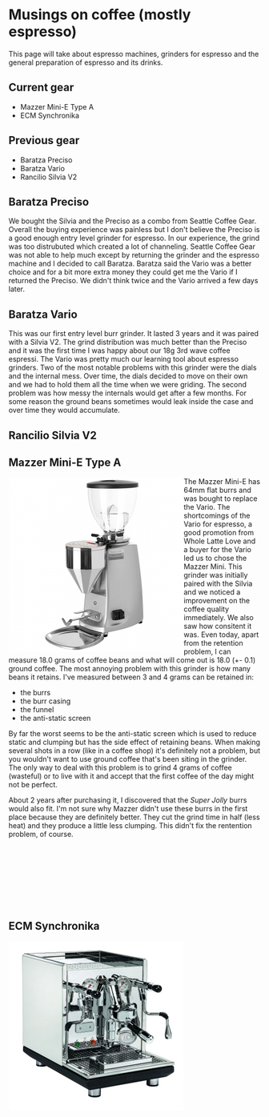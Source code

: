 <style type="text/css" style="display: none">
img {
    float:left;
}
body {
    float:right;
}
</style>

# Musings on coffee (mostly espresso)

This page will take about espresso machines, grinders for espresso and
the general preparation of espresso and its drinks.

## Current gear

* Mazzer Mini-E Type A
* ECM Synchronika

## Previous gear

* Baratza Preciso
* Baratza Vario
* Rancilio Silvia V2

## Baratza Preciso

We bought the Silvia and the Preciso as a combo from Seattle Coffee
Gear.  Overall the buying experience was painless but I don't believe
the Preciso is a good enough entry level grinder for espresso.
In our experience, the grind was too distrubuted which created a lot
of channeling.
Seattle Coffee Gear was not able to help much except by returning the
grinder and the espresso machine and I decided to call Baratza.
Baratza said the Vario was a better choice and for a bit more extra
money they could get me the Vario if I returned the Preciso.
We didn't think twice and the Vario arrived a few days later.

## Baratza Vario

This was our first entry level burr grinder.  It lasted 3 years and it
was paired with a Silvia V2.  The grind distribution was much better
than the Preciso and it was the first time I was happy about our 18g
3rd wave coffee espressi.  The Vario was pretty much our learning tool
about espresso grinders.
Two of the most notable problems with this grinder were the dials and
the internal mess.  Over time, the dials decided to move on their own
and we had to hold them all the time when we were griding.  The second
problem was how messy the internals would get after a few months.  For
some reason the ground beans sometimes would leak inside the case and
over time they would accumulate.

## Rancilio Silvia V2




## Mazzer Mini-E Type A

<img src="mazzer.jpg">

The Mazzer Mini-E has 64mm flat burrs and was bought to replace the
Vario.  The shortcomings of the Vario for espresso, a good promotion
from Whole Latte Love and a buyer for the Vario led us to chose the
Mazzer Mini.  This grinder was initially paired with the Silvia and we
noticed a improvement on the coffee quality immediately.  We also
saw how consitent it was.  Even today, apart from the retention
problem, I can measure 18.0 grams of coffee beans and what will come
out is 18.0 (+- 0.1) ground coffee.
The most annoying problem with this grinder is how many beans it
retains.  I've measured between 3 and 4 grams can be retained in:

* the burrs
* the burr casing
* the funnel
* the anti-static screen

By far the worst seems to be the anti-static screen which is used to
reduce static and clumping but has the side effect of retaining
beans.  When making several shots in a row (like in a coffee shop)
it's definitely not a problem, but you wouldn't want to use ground
coffee that's been siting in the grinder.  The only way to deal with
this problem is to grind 4 grams of coffee (wasteful) or to live with
it and accept that the first coffee of the day might not be perfect. 

About 2 years after purchasing it, I discovered that the *Super Jolly*
burrs would also fit.  I'm not sure why Mazzer didn't use these burrs
in the first place because they are definitely better.  They cut the
grind time in half (less heat) and they produce a little less
clumping.  This didn't fix the rentention problem, of course.

<br>
<br><br><br><br><br><br>


## ECM Synchronika

<img src="synchronika.jpg">
